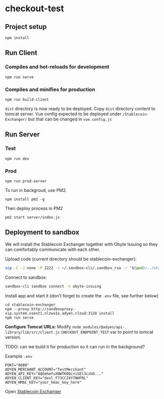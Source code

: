 # checkout-test

## Project setup
```
npm install
```
## Run Client

### Compiles and hot-reloads for development
```
npm run serve
```

### Compiles and minifies for production
```
npm run build-client
```
`dist` directory is now ready to be deployed. Copy `dist` directory content to tomcat server. Vue config expected to 
be deployed under `/Stablecoin-Exchanger/` but that can be changed in `vue.config.js`

## Run Server

### Test

```
npm run dev
```

### Prod
```
npm run prod-server
```
To run in backgroud, use PM2. 
```
npm install pm2 -g
```
Then deploy process in PM2
```
pm2 start server/index.js
```

## Deployment to sandbox

We will install the Stablecoin Exchanger together with Obyte Issuing so they can comfortably communicate with each other.

Upload code (current directory should be stablecoin-exchanger):
```bash
scp -C -J none -P 2222 -i ~/.sandbox-cli/.sandbox_rsa -r "$(pwd)/../stablecoin-exchanger"  sandbox@obyte-issuing.peter-miklos.sb01.k8s.adyen.com:
```

Connect to sandbox:
```bash
sandbox-cli sandbox connect -n obyte-issuing
```

Install app and start it (don't forget to create the `.env` file, see further below)
```text
cd stablecoin-exchanger
npm --proxy http://sandboxproxy-vip.system.osext1.nlzwo1o.adyen.cloud:3128 install
npm run serve
```

**Configure Tomcat URLs:**
Modify `node_modules/@adyen/api-library/lib/src/client.js` `CHECKOUT_ENDPOINT_TEST` var to point to tomcat version. 

TODO: can we build it for production so it can run in the background?

Example `.env`
```text
PORT="8080"
ADYEN_MERCHANT_ACCOUNT="TestMerchant"
ADYEN_API_KEY="AQEmhmfuXNWTK0Qc+iSEl3cshO..."
ADYEN_CLIENT_KEY="devl_F73CCZ4Y7NHFRL"
ADYEN_HMAC_KEY="your_hmac_key_here"
```

Open [Stablecoin Exchanger](http://obyte-issuing.peter-miklos.sb01.k8s.adyen.com:8080/)
